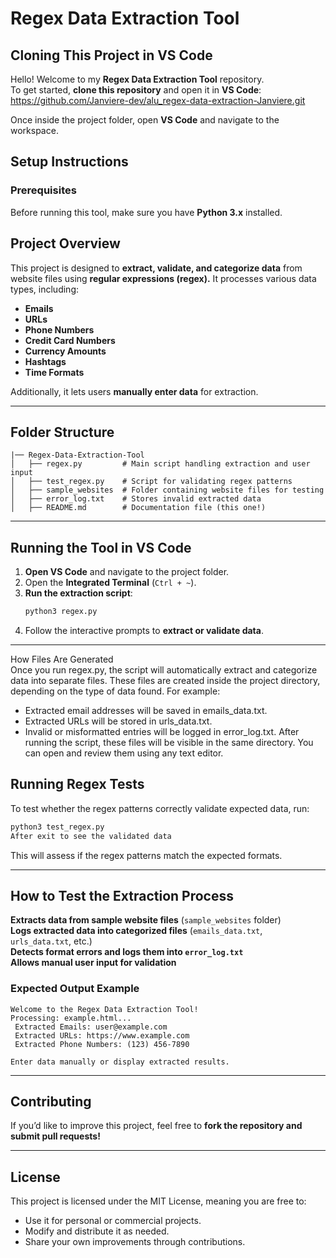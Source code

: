 # Regex Data Extraction Tool

## Cloning This Project in VS Code
Hello! Welcome to my **Regex Data Extraction Tool** repository.  
To get started, **clone this repository** and open it in **VS Code**:
https://github.com/Janviere-dev/alu_regex-data-extraction-Janviere.git

Once inside the project folder, open **VS Code** and navigate to the workspace.

## Setup Instructions

### **Prerequisites**
Before running this tool, make sure you have **Python 3.x** installed.

## Project Overview
This project is designed to **extract, validate, and categorize data** from website files using **regular expressions (regex).** It processes various data types, including:
- **Emails**
- **URLs**
- **Phone Numbers**
- **Credit Card Numbers**
- **Currency Amounts**
- **Hashtags**
- **Time Formats**

Additionally, it lets users **manually enter data** for extraction.

---

## Folder Structure
```
|── Regex-Data-Extraction-Tool
│   ├── regex.py         # Main script handling extraction and user input
│   ├── test_regex.py    # Script for validating regex patterns
│   ├── sample_websites  # Folder containing website files for testing
│   ├── error_log.txt    # Stores invalid extracted data
│   ├── README.md        # Documentation file (this one!)
```

---

## Running the Tool in **VS Code**
1. **Open VS Code** and navigate to the project folder.
2. Open the **Integrated Terminal** (`Ctrl + ~`).
3. **Run the extraction script**:
   ```sh
   python3 regex.py
   ```
4. Follow the interactive prompts to **extract or validate data**.

---

 How Files Are Generated  
Once you run regex.py, the script will automatically extract and categorize data into separate files. These files are created inside the project directory, depending on the type of data found.
For example:
- Extracted email addresses will be saved in emails_data.txt.
- Extracted URLs will be stored in urls_data.txt.
- Invalid or misformatted entries will be logged in error_log.txt.
After running the script, these files will be visible in the same directory. You can open and review them using any text editor.


## Running Regex Tests
To test whether the regex patterns correctly validate expected data, run:
```sh
python3 test_regex.py
After exit to see the validated data
```
This will assess if the regex patterns match the expected formats.

---

## How to Test the Extraction Process
 **Extracts data from sample website files** (`sample_websites` folder)  
 **Logs extracted data into categorized files** (`emails_data.txt`, `urls_data.txt`, etc.)  
 **Detects format errors and logs them into `error_log.txt`**  
 **Allows manual user input for validation**  

### **Expected Output Example**
```
Welcome to the Regex Data Extraction Tool! 
Processing: example.html...
 Extracted Emails: user@example.com
 Extracted URLs: https://www.example.com
 Extracted Phone Numbers: (123) 456-7890

Enter data manually or display extracted results.
```

---

## Contributing
If you’d like to improve this project, feel free to **fork the repository and submit pull requests!**

---

## License
This project is licensed under the MIT License, meaning you are free to:
- Use it for personal or commercial projects.
- Modify and distribute it as needed.
- Share your own improvements through contributions.

  


